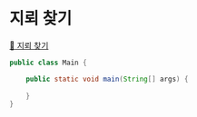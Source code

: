 # 지뢰 찾기
[:link: 지뢰 찾기](https://www.acmicpc.net/problem/1996) 
<br>

```java
public class Main {

    public static void main(String[] args) {
    
    }
}
```
